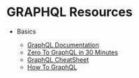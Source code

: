 # GRAPHQL Resources

* Basics

  * [GraphQL Documentation](http://graphql.org/)
  * [Zero To GraphQL in 30 Minutes](https://www.youtube.com/watch?v=UBGzsb2UkeY)
  * [GraphQL CheatSheet](https://wehavefaces.net/graphql-shorthand-notation-cheatsheet-17cd715861b6)
  * [How To GraphQL](https://www.howtographql.com/)
